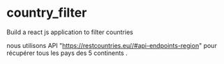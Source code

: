 # country_filter
Build a react js application to filter countries 

nous utilisons API "https://restcountries.eu//#api-endpoints-region" pour récupérer tous les pays des 5 continents .

